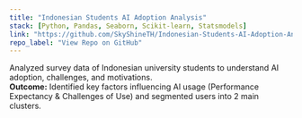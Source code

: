 ```yaml
---
title: "Indonesian Students AI Adoption Analysis"
stack: [Python, Pandas, Seaborn, Scikit-learn, Statsmodels]
link: "https://github.com/SkyShineTH/Indonesian-Students-AI-Adoption-Analysis"
repo_label: "View Repo on GitHub"
---
```


Analyzed survey data of Indonesian university students to understand AI adoption, challenges, and motivations.  
**Outcome:** Identified key factors influencing AI usage (Performance Expectancy & Challenges of Use) and segmented users into 2 main clusters.